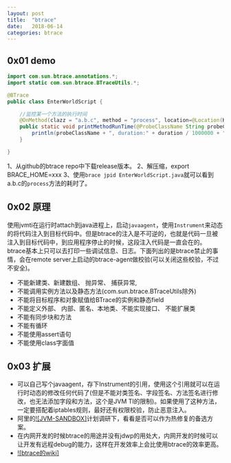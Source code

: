 ```yaml
---
layout: post
title:  "btrace"
date:   2018-06-14
categories: btrace
---
```


## 0x01 demo

```java
import com.sun.btrace.annotations.*;
import static com.sun.btrace.BTraceUtils.*;

@BTrace
public class EnterWorldScript {

    //监控某一个方法的执行时间
    @OnMethod(clazz = "a.b.c", method = "process", location=@Location(Kind.RETURN))
    public static void printMethodRunTime(@ProbeClassName String probeClassName, @Duration long duration){
        println(probeClassName + ", duration:" + duration / 1000000 + " ms");
    }

}
```
1、从github的btrace repo中下载release版本。
2、解压缩，export BRACE_HOME=xxx
3、使用`brace jpid EnterWorldScript.java`就可以看到a.b.c的`process`方法的耗时了。

## 0x02 原理
使用jvmti在运行时attach到java进程上，启动`javaagent`，使用`Instrument`来动态的将代码注入到目标代码中。但是btrace的注入是不可逆的，也就是代码一旦被注入到目标代码中，到应用程序停止的时候，这段注入代码是一直会在的。<br>
btrace基本上只可以去打印一些调试信息、日志。下面列出的是btrace禁止的事情，会在remote server上启动的btrace-agent做校验(可以关闭这些校验，不过不安全)。
* 不能新建类、新建数组、 抛异常、 捕获异常,
* 不能调用实例方法以及静态方法(com.sun.btrace.BTraceUtils除外)
* 不能将目标程序和对象赋值给BTrace的实例和静态field
* 不能定义外部、 内部、匿名、本地类、不能实现接口、 不能扩展类
* 不能有同步块和方法
* 不能有循环
* 不能使用assert语句
* 不能使用class字面值

## 0x03 扩展
* 可以自己写个javaagent，存下Instrument的引用，使用这个引用就可以在运行时动态的修改任何代码了(但是不能对类签名、字段签名、方法签名进行修改，也无法添加字段和方法，这个是JVM TI的限制)。如果使用了这种方法，一定要搭配着iptables规则，最好还有权限校验，防止恶意注入。
* 阿里的[![JVM-SANDBOX]](https://github.com/alibaba/jvm-sandbox)计划调研下，看看是否可以作为热修复的备选方案。
* 在内网开发的时候btrace的用途并没有jdwp的用处大，内网开发的时候可以让开发有远程debug的能力，这样在开发效率上会比使用btrace的效率更高。
* [![btrace的wiki]](https://github.com/btraceio/btrace/wiki)